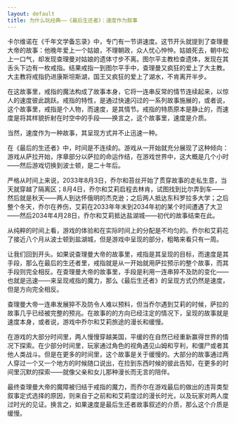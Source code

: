 ```yaml
---
layout: default
title: 为什么玩经典——《最后生还者》：速度作为叙事
---
```


卡尔维诺在《千年文学备忘录》中，专门有一节讲速度。这节开头就提到了查理曼大帝的故事：他晚年爱上一个姑娘，不理朝政，众人忧心忡忡。姑娘死去，朝中松上一口气，却发现查理曼对姑娘的遗体寸步不离。图尔平主教检查遗体，发现在其舌头下边有一枚戒指。结果戒指一到图尔平手中，查理曼又疯狂的爱上了大主教。大主教将戒指扔进康斯坦斯湖，国王又疯狂的爱上了湖水，不肯离开半步。

在这故事里，戒指的魔法构成了故事本身，它将一连串反常的情节连续起来，以惊人的速度彼此跳跃。戒指的特性，是通过快速闪过的一系列故事施展的，或者说，这个故事里，戒指是个人物，而速度，是其情节。戒指的特质原本是静止的，而速度是将其样貌折射在时空中的手段——换言之，这个故事里，速度是介质。

当然，速度作为一种故事，其呈现方式并不止迅速一种。

在《最后的生还者》中，时间是不连续的。游戏从一开始就充分展现了这种倾向：游戏从萨拉开始，序章部分以萨拉的命运作结，在游戏世界中，这大概是几个小时——然后游戏切换到波士顿，是二十年后。

严格从时间上来说，2033年8月3日，乔尔和苔丝开始了贯穿故事的走私生意，当天就穿越了隔离区；8月4日，乔尔和艾莉启程去林肯，试图找到比尔弄到车——然后就是秋天——两人到达怀俄明的杰克逊；之后两人抵达东科罗拉多大学；之后整个冬天，乔尔在养伤，艾莉在2033年年末到2034年初的某个时间遭遇了大卫——然后2034年4月28日，乔尔和艾莉抵达盐湖城——初代的故事结束在此。

从纯粹的时间上看，游戏的体验和在实际时间上的分配是不均匀的。乔尔和艾莉花了接近八个月从波士顿到盐湖城，但是游戏中呈现的部分，粗略来看只有一周。



让我们回到开头。如果说查理曼大帝的故事里，戒指是其呈现的目标，而速度是其手段，那么在最后的生还者里，戒指就是从一开始就用萨拉预示的整个故事，而其手段则完全相反。在查理曼大帝的故事里，手段是利用一连串猝不及防的变化——也就是迅速——来呈现戒指的魔力，那么《最后生还者》的呈现方式仍然是速度，但是方向完全相反。

查理曼大帝一连串发展猝不及防令人难以预料，但当乔尔遇到艾莉的时候，萨拉的故事几乎已经被完整的预兆。在故事的的方向已经注定的情况下，呈现的故事就是速度本身，或者说，游戏中乔尔和艾莉旅途的漫长和缓慢。

在游戏的大部分时间里，两人慢慢穿越美国，平缓的在自然已经重新赢得世界的情况下探索。在少部分时间里，玩家通过角色的视角遇见山姆和亨利，和僵尸或者其他人类战斗。但是在更多的时间里，这个故事是关于缓慢的。大部分的故事通过两人穿过一个又一个地方的时候随口说出，在捡到东西时候的彼此告知，在更多的时间里沉默的探索——就像父亲和女儿那种漫长而无言的陪伴。

最终查理曼大帝的魔障被归结于戒指的魔力，而乔尔在游戏最后的做出的违背类型叙事定式选择的原因，则来自于之前和和艾莉度过的漫长时光，以及玩家对两人度过时光的见证。换言之，如果速度是最后生还者故事叙述的介质，那么这个介质是缓慢。
